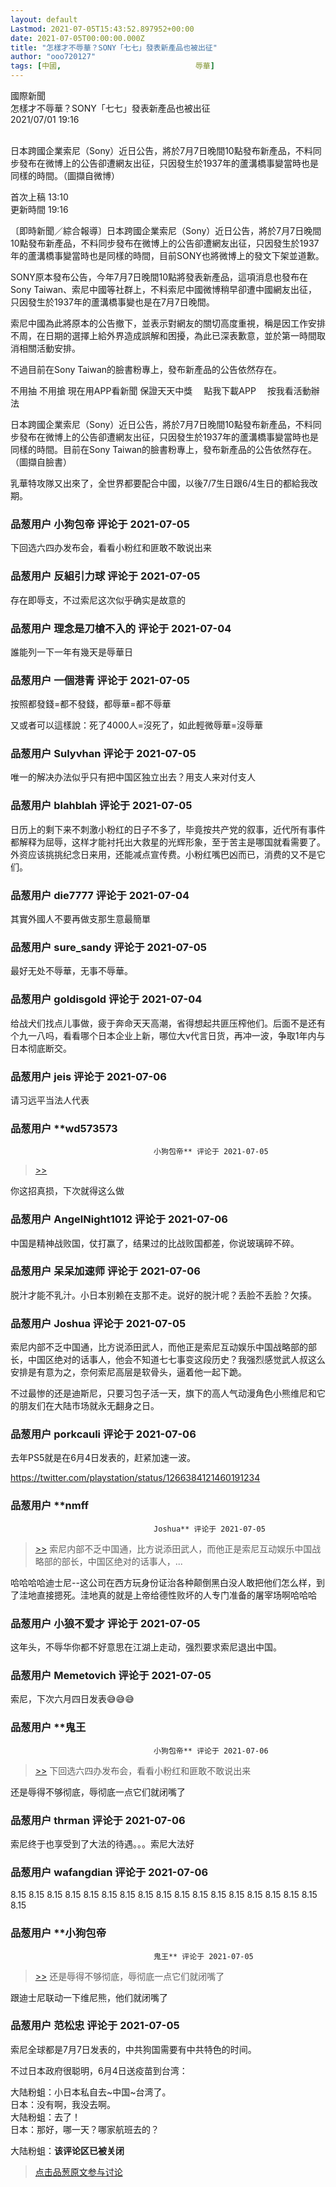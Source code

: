```yaml
---
layout: default
Lastmod: 2021-07-05T15:43:52.897952+00:00
date: 2021-07-05T00:00:00.000Z
title: "怎樣才不辱華？SONY「七七」發表新產品也被出征"
author: "ooo720127"
tags: [中國,								辱華]
---
```


國際新聞  
怎樣才不辱華？SONY「七七」發表新產品也被出征  
2021/07/01 19:16  
   
  
日本跨國企業索尼（Sony）近日公告，將於7月7日晚間10點發布新產品，不料同步發布在微博上的公告卻遭網友出征，只因發生於1937年的蘆溝橋事變當時也是同樣的時間。（圖擷自微博）  
  
首次上稿 13:10  
更新時間 19:16  
  
〔即時新聞／綜合報導〕日本跨國企業索尼（Sony）近日公告，將於7月7日晚間10點發布新產品，不料同步發布在微博上的公告卻遭網友出征，只因發生於1937年的蘆溝橋事變當時也是同樣的時間，目前SONY也將微博上的發文下架並道歉。  
  
SONY原本發布公告，今年7月7日晚間10點將發表新產品，這項消息也發布在Sony Taiwan、索尼中國等社群上，不料索尼中國微博稍早卻遭中國網友出征，只因發生於1937年的蘆溝橋事變也是在7月7日晚間。  
  
索尼中國為此將原本的公告撤下，並表示對網友的關切高度重視，稱是因工作安排不周，在日期的選擇上給外界造成誤解和困擾，為此已深表歉意，並於第一時間取消相關活動安排。  
  
不過目前在Sony Taiwan的臉書粉專上，發布新產品的公告依然存在。  
  
不用抽 不用搶 現在用APP看新聞 保證天天中獎　 點我下載APP　 按我看活動辦法  
  
  
日本跨國企業索尼（Sony）近日公告，將於7月7日晚間10點發布新產品，不料同步發布在微博上的公告卻遭網友出征，只因發生於1937年的蘆溝橋事變當時也是同樣的時間。目前在Sony Taiwan的臉書粉專上，發布新產品的公告依然存在。（圖擷自臉書）  
  
  
乳華特攻隊又出來了，全世界都要配合中國，以後7/7生日跟6/4生日的都給我改期。

            
### 品葱用户 **小狗包帝** 评论于 2021-07-05
        
下回选六四办发布会，看看小粉红和匪敢不敢说出来
        


            
### 品葱用户 **反組引力球** 评论于 2021-07-05
        
存在即辱支，不过索尼这次似乎确实是故意的
        


            
### 品葱用户 **理念是刀槍不入的** 评论于 2021-07-04
        
誰能列一下一年有幾天是辱華日
        


            
### 品葱用户 **一個港青** 评论于 2021-07-05
        
按照都發錢=都不發錢，都辱華=都不辱華  
  
又或者可以這樣說：死了4000人=沒死了，如此輕微辱華=沒辱華
        


            
### 品葱用户 **Sulyvhan** 评论于 2021-07-05
        
唯一的解决办法似乎只有把中国区独立出去？用支人来对付支人
        


            
### 品葱用户 **blahblah** 评论于 2021-07-05
        
日历上的剩下来不刺激小粉红的日子不多了，毕竟按共产党的叙事，近代所有事件都解释为屈辱，这样才能衬托出大救星的光辉形象，至于苦主是哪国就看需要了。  
外资应该挑挑纪念日来用，还能减点宣传费。小粉红嘴巴凶而已，消费的又不是它们。
        


            
### 品葱用户 **die7777** 评论于 2021-07-04
        
其實外國人不要再做支那生意最簡單
        


            
### 品葱用户 **sure_sandy** 评论于 2021-07-05
        
最好无处不辱華，无事不辱華。
        


            
### 品葱用户 **goldisgold** 评论于 2021-07-04
        
给战犬们找点儿事做，疲于奔命天天高潮，省得想起共匪压榨他们。后面不是还有个九一八吗，看看哪个日本企业上新，哪位大v代言日货，再冲一波，争取1年内与日本彻底断交。
        


            
### 品葱用户 **jeis** 评论于 2021-07-06
        
请习远平当法人代表
        


            
### 品葱用户 **wd573573				
									小狗包帝** 评论于 2021-07-05
        
> [\>>]( "/article/item_id-668021#")

你这招真损，下次就得这么做
        


            
### 品葱用户 **AngelNight1012** 评论于 2021-07-06
        
中国是精神战败国，仗打赢了，结果过的比战败国都差，你说玻璃碎不碎。
        


            
### 品葱用户 **呆呆加速师** 评论于 2021-07-06
        
脱汁才能不乳汁。小日本别赖在支那不走。说好的脱汁呢？丢脸不丢脸？欠揍。
        


            
### 品葱用户 **Joshua** 评论于 2021-07-05
        
索尼内部不乏中国通，比方说添田武人，而他正是索尼互动娱乐中国战略部的部长，中国区绝对的话事人，他会不知道七七事变这段历史？我强烈感觉武人叔这么安排是有意为之，奈何索尼高层是软骨头，逼着他一起下跪。  
  
不过最惨的还是迪斯尼，只要习包子活一天，旗下的高人气动漫角色小熊维尼和它的朋友们在大陆市场就永无翻身之日。
        


            
### 品葱用户 **porkcauli** 评论于 2021-07-06
        
去年PS5就是在6月4日发表的，赶紧加速一波。  
  
https://twitter.com/playstation/status/1266384121460191234
        


            
### 品葱用户 **nmff				
									Joshua** 评论于 2021-07-05
        
> [\>>]( "/article/item_id-668323#") 索尼内部不乏中国通，比方说添田武人，而他正是索尼互动娱乐中国战略部的部长，中国区绝对的话事人，...

  
哈哈哈哈迪士尼--这公司在西方玩身份证治各种颠倒黑白没人敢把他们怎么样，到了洼地直接摁死。洼地真的就是上帝给德性败坏的人专门准备的屠宰场啊哈哈哈
        


            
### 品葱用户 **小狼不爱才** 评论于 2021-07-05
        
这年头，不辱华你都不好意思在江湖上走动，强烈要求索尼退出中国。
        


            
### 品葱用户 **Memetovich** 评论于 2021-07-05
        
索尼，下次六月四日发表😅😅😅
        


            
### 品葱用户 **鬼王				
									小狗包帝** 评论于 2021-07-06
        
> [\>>]( "/article/item_id-668021#") 下回选六四办发布会，看看小粉红和匪敢不敢说出来

  
还是辱得不够彻底，辱彻底一点它们就闭嘴了
        


            
### 品葱用户 **thrman** 评论于 2021-07-06
        
索尼终于也享受到了大法的待遇。。。索尼大法好
        


            
### 品葱用户 **wafangdian** 评论于 2021-07-06
        
8.15 8.15 8.15 8.15 8.15 8.15 8.15 8.15 8.15 8.15 8.15 8.15 8.15 8.15 8.15 8.15 8.15 8.15
        


            
### 品葱用户 **小狗包帝				
									鬼王** 评论于 2021-07-05
        
> [\>>]( "/article/item_id-668505#") 还是辱得不够彻底，辱彻底一点它们就闭嘴了

  
  
跟迪士尼联动一下维尼熊，他们就闭嘴了
        


            
### 品葱用户 **范松忠** 评论于 2021-07-05
        
索尼全球都是7月7日发表的，中共狗国需要有中共特色的时间。  
  
不过日本政府很聪明，6月4日送疫苗到台湾：  
  
大陆粉蛆：小日本私自去~中国~台湾了。  
日本：没有啊，我没去啊。  
大陆粉蛆：去了！  
日本：那好，哪一天？哪家航班去的？  
  
大陆粉蛆：**该评论区已被关闭**
        






> [点击品葱原文参与讨论](https://pincong.rocks/article/33799)

